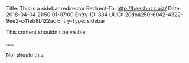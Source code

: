 Title: This is a sidebar redirector
Redirect-To: http://beesbuzz.biz/
Date: 2018-04-04 21:50:01-07:00
Entry-ID: 334
UUID: 20dba250-6042-4322-9ee2-c41eb8b122ac
Entry-Type: sidebar

This content shouldn't be visible.

.....

Nor should this.
